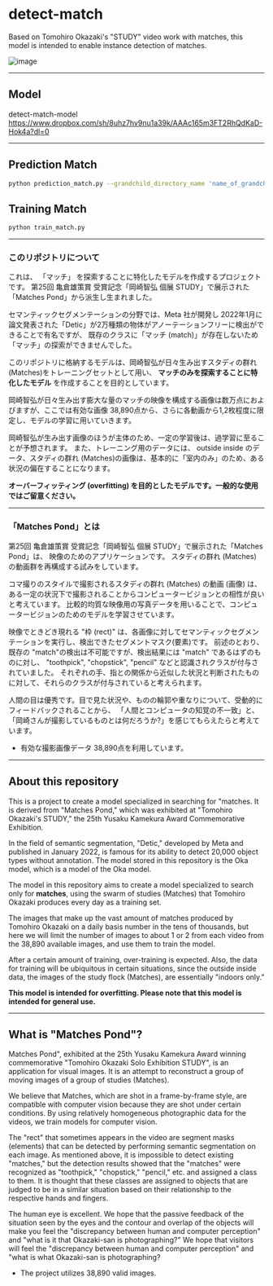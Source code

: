 # detect-match

Based on Tomohiro Okazaki's "STUDY" video work with matches, this model is intended to enable instance detection of matches.

![image](https://github.com/mahoutsukai/MatchesPond/assets/1216152/970521d5-1e05-4121-84f4-b944131275f1)

---

## Model 
detect-match-model
https://www.dropbox.com/sh/8uhz7hv9nu1a39k/AAAc165m3FT2RhQdKaD-Hok4a?dl=0

---

## Prediction Match
```zsh
python prediction_match.py --grandchild_directory_name 'name_of_grandchild_directory' --directory_path "/path/to/parent/images/directory/"
```

## Training Match
```zsh
python train_match.py
```


---
### このリポジトリについて


これは、 「マッチ」 を探索することに特化したモデルを作成するプロジェクトです。
第25回 亀倉雄策賞 受賞記念「岡崎智弘 個展 STUDY」で展示された「Matches Pond」から派生し生まれました。

セマンティックセグメンテーションの分野では、Meta 社が開発し 2022年1月に 論文発表された「Detic」が2万種類の物体がアノーテーションフリーに検出ができることで有名ですが、 既存のクラスに「マッチ (match)」が存在しないため「マッチ」の探索ができませんでした。

このリポジトリに格納するモデルは、岡崎智弘が日々生み出すスタディの群れ (Matches)をトレーニングセットとして用い、 **マッチのみを探索することに特化したモデル** を作成することを目的としています。

岡崎智弘が日々生み出す膨大な量のマッチの映像を構成する画像は数万点におよびますが、ここでは有効な画像 38,890点から、さらに各動画から1,2枚程度に限定し、モデルの学習に用いていきます。

岡崎智弘が生み出す画像のほうが主体のため、一定の学習後は、過学習に至ることが予想されます。
また、トレーニング用のデータには、 outside inside のデータ、スタディの群れ (Matches)の画像は、基本的に「室内のみ」のため、ある状況の偏在することになります。

**オーバーフィッティング (overfitting) を目的としたモデルです。一般的な使用ではご留意ください。**

---

### 「Matches Pond」とは

第25回 亀倉雄策賞 受賞記念「岡崎智弘 個展 STUDY」で展示された「Matches Pond」は、 映像のためのアプリケーションです。
スタディの群れ (Matches) の動画群を再構成する試みをしています。

コマ撮りのスタイルで撮影されるスタディの群れ (Matches) の動画 (画像) は、ある一定の状況下で撮影されることからコンピュータービジョンとの相性が良いと考えています。
比較的均質な映像用の写真データを用いることで、コンピュータービジョンのためのモデルを学習させています。

映像でときどき現れる "枠 (rect)" は、各画像に対してセマンティックセグメンテーションを実行し、検出できたセグメントマスク(要素)です。
前述のとおり、既存の "match"の検出は不可能ですが、検出結果には "match" であるはずのものに対し、 "toothpick", "chopstick", "pencil" などと認識されクラスが付与されていました。
それぞれの手、指との関係から近似した状況と判断されたものに対して、それらのクラスが付与されていると考えられます。

人間の目は優秀です。目で見た状況や、ものの輪郭や重なりについて、受動的にフィードバックされることから、 「人間とコンピュータの知覚の不一致」と、「岡崎さんが撮影しているものとは何だろうか?」を感じてもらえたらと考えています。

- 有効な撮影画像データ 38,890点を利用しています。



---
## About this repository


This is a project to create a model specialized in searching for "matches.
It is derived from "Matches Pond," which was exhibited at "Tomohiro Okazaki's STUDY," the 25th Yusaku Kamekura Award Commemorative Exhibition.

In the field of semantic segmentation, "Detic," developed by Meta and published in January 2022, is famous for its ability to detect 20,000 object types without annotation. The model stored in this repository is the Oka model, which is a model of the Oka model.

The model in this repository aims to create a model specialized to search only for **matches**, using the swarm of studies (Matches) that Tomohiro Okazaki produces every day as a training set.

The images that make up the vast amount of matches produced by Tomohiro Okazaki on a daily basis number in the tens of thousands, but here we will limit the number of images to about 1 or 2 from each video from the 38,890 available images, and use them to train the model.

After a certain amount of training, over-training is expected.
Also, the data for training will be ubiquitous in certain situations, since the outside inside data, the images of the study flock (Matches), are essentially "indoors only."

**This model is intended for overfitting. Please note that this model is intended for general use.**

---

## What is "Matches Pond"?

Matches Pond", exhibited at the 25th Yusaku Kamekura Award winning commemorative "Tomohiro Okazaki Solo Exhibition STUDY", is an application for visual images.
It is an attempt to reconstruct a group of moving images of a group of studies (Matches).

We believe that Matches, which are shot in a frame-by-frame style, are compatible with computer vision because they are shot under certain conditions.
By using relatively homogeneous photographic data for the videos, we train models for computer vision.

The "rect" that sometimes appears in the video are segment masks (elements) that can be detected by performing semantic segmentation on each image.
As mentioned above, it is impossible to detect existing "matches," but the detection results showed that the "matches" were recognized as "toothpick," "chopstick," "pencil," etc. and assigned a class to them.
It is thought that these classes are assigned to objects that are judged to be in a similar situation based on their relationship to the respective hands and fingers.

The human eye is excellent. We hope that the passive feedback of the situation seen by the eyes and the contour and overlap of the objects will make you feel the "discrepancy between human and computer perception" and "what is it that Okazaki-san is photographing?" We hope that visitors will feel the "discrepancy between human and computer perception" and "what is what Okazaki-san is photographing?

- The project utilizes 38,890 valid images.



